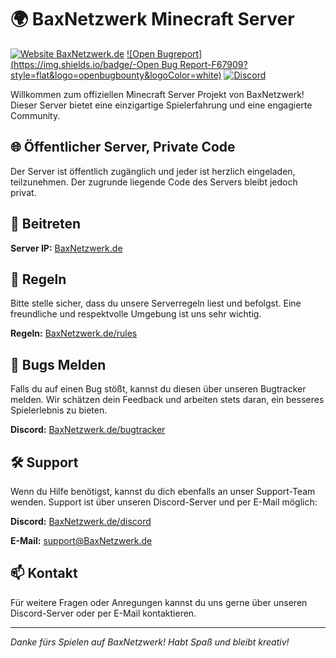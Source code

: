 # 🌍 BaxNetzwerk Minecraft Server

[![Website BaxNetzwerk.de](https://img.shields.io/website-up-down-green-red/http/baxnetzwerk.de.svg)](http://baxnetzwerk.de/) [![Open Bugreport](https://img.shields.io/badge/-Open Bug Report-F67909?style=flat&logo=openbugbounty&logoColor=white)](https://baxnetzwerk.de/bugtracker) [![Discord](https://badgen.net/discord/members/66K6uha)](http://baxnetzwerk.de/dc)

Willkommen zum offiziellen Minecraft Server Projekt von BaxNetzwerk! Dieser Server bietet eine einzigartige Spielerfahrung und eine engagierte Community. 

## 🌐 Öffentlicher Server, Private Code

Der Server ist öffentlich zugänglich und jeder ist herzlich eingeladen, teilzunehmen. Der zugrunde liegende Code des Servers bleibt jedoch privat.

## 🚀 Beitreten

**Server IP:** [BaxNetzwerk.de](https://baxnetzwerk.de)

## 📜 Regeln

Bitte stelle sicher, dass du unsere Serverregeln liest und befolgst. Eine freundliche und respektvolle Umgebung ist uns sehr wichtig.

**Regeln:** [BaxNetzwerk.de/rules](https://baxnetzwerk.de/rules)

## 🐛 Bugs Melden

Falls du auf einen Bug stößt, kannst du diesen über unseren Bugtracker melden. Wir schätzen dein Feedback und arbeiten stets daran, ein besseres Spielerlebnis zu bieten.

**Discord:** [BaxNetzwerk.de/bugtracker](https://baxnetzwerk.de/bugtracker)

## 🛠️ Support

Wenn du Hilfe benötigst, kannst du dich ebenfalls an unser Support-Team wenden. Support ist über unseren Discord-Server und per E-Mail möglich:

**Discord:** [BaxNetzwerk.de/discord](https://baxnetzwerk.de/discord)

**E-Mail:** [support@BaxNetzwerk.de](mailto:support@baxnetzwerk.de)

## 📫 Kontakt

Für weitere Fragen oder Anregungen kannst du uns gerne über unseren Discord-Server oder per E-Mail kontaktieren.

---

*Danke fürs Spielen auf BaxNetzwerk! Habt Spaß und bleibt kreativ!*

